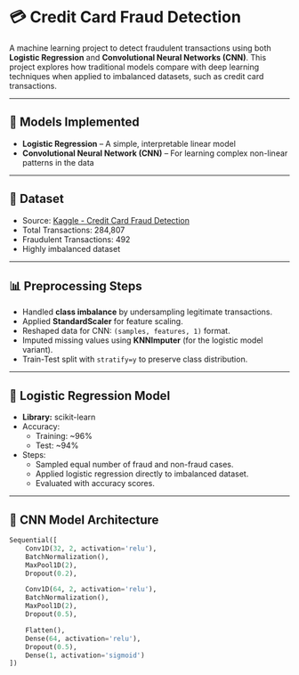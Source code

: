 # 💳 Credit Card Fraud Detection

A machine learning project to detect fraudulent transactions using both **Logistic Regression** and **Convolutional Neural Networks (CNN)**. This project explores how traditional models compare with deep learning techniques when applied to imbalanced datasets, such as credit card transactions.

---

## 🧠 Models Implemented
- **Logistic Regression** – A simple, interpretable linear model
- **Convolutional Neural Network (CNN)** – For learning complex non-linear patterns in the data

---

## 📁 Dataset
- Source: [Kaggle - Credit Card Fraud Detection](https://www.kaggle.com/mlg-ulb/creditcardfraud)
- Total Transactions: 284,807  
- Fraudulent Transactions: 492  
- Highly imbalanced dataset

---

## 📊 Preprocessing Steps
- Handled **class imbalance** by undersampling legitimate transactions.
- Applied **StandardScaler** for feature scaling.
- Reshaped data for CNN: `(samples, features, 1)` format.
- Imputed missing values using **KNNImputer** (for the logistic model variant).
- Train-Test split with `stratify=y` to preserve class distribution.

---

## 🧪 Logistic Regression Model

- **Library:** scikit-learn
- Accuracy:
  - Training: ~96%
  - Test: ~94%
- Steps:
  - Sampled equal number of fraud and non-fraud cases.
  - Applied logistic regression directly to imbalanced dataset.
  - Evaluated with accuracy scores.

---

## 🧠 CNN Model Architecture

```python
Sequential([
    Conv1D(32, 2, activation='relu'),
    BatchNormalization(),
    MaxPool1D(2),
    Dropout(0.2),

    Conv1D(64, 2, activation='relu'),
    BatchNormalization(),
    MaxPool1D(2),
    Dropout(0.5),

    Flatten(),
    Dense(64, activation='relu'),
    Dropout(0.5),
    Dense(1, activation='sigmoid')
])
